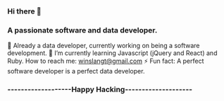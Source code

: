 ### Hi there 👋
###                                        A passionate software and data developer.
🔭 Already a data developer, currently working on being a software development.
🌱 I’m currently learning Javascript (jQuery and React) and Ruby.
How to reach me: winslangt@gmail.com
⚡ Fun fact: A perfect software developer is a perfect data developer. 














### -------------------Happy Hacking--------------------
